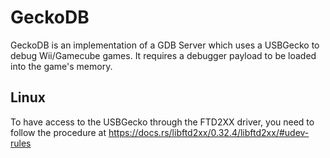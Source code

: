 GeckoDB
===
GeckoDB is an implementation of a GDB Server which uses a USBGecko to debug Wii/Gamecube games. It requires a debugger payload to be loaded into the game's memory.

Linux
---
To have access to the USBGecko through the FTD2XX driver, you need to follow the procedure at https://docs.rs/libftd2xx/0.32.4/libftd2xx/#udev-rules